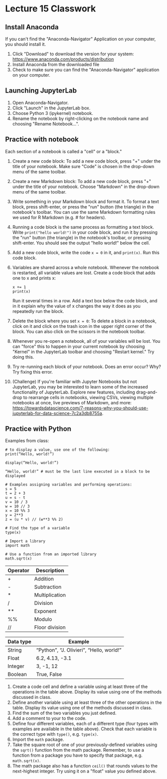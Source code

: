 # Lecture 15 Classwork

## Install Anaconda

If you can't find the "Anaconda-Navigator" Application on your computer, you should install it. 

1. Click "Download" to download the version for your system: https://www.anaconda.com/products/distribution
1. Install Anaconda from the downloaded file
1. Check to make sure you can find the "Anaconda-Navigator" application on your computer.

## Launching JupyterLab

1. Open Anaconda-Navigator.
1. Click "Launch" in the JupyterLab box.
1. Choose Python 3 (ipykernel) notebook.
1. Rename the notebook by right-clicking on the notebook name and choosing "Rename Notebook...".

## Practice with notebook

Each section of a notebook is called a "cell" or a "block."
1. Create a new code block: To add a new code block, press "+" under the title of your notebook. Make sure "Code" is chosen in the drop-down menu of the same toolbar.
1. Create a new Markdown block: To add a new code block, press "+" under the title of your notebook. Choose "Markdown" in the drop-down menu of the same toolbar.
1. Write something in your Markdown block and format it. To format a text block, press shift-enter, or press the "run" button (the triangle) in the notebook's toolbar. You can use the same Markdown formatting rules we used for R Markdown (e.g. # for headers).
1. Running a code block is the same process as formatting a text block. Write `print("hello world!")` in your code block, and run it by pressing the "run" button (the triangle) in the notebook's toolbar, or pressing shift-enter. You should see the output "hello world!" below the cell.
1. Add a new code block, write the code `x = 0` in it, and `print(x)`. Run this code block.
1. Variables are shared across a whole notebook. Whenever the notebook is restarted, all variable values are lost. Create a code block that adds one to x and prints x: 
   ```
   x += 1
   print(x)
   ```

   Run it several times in a row. Add a text box below the code block, and in it explain why the value of x changes the way it does as you repeatedly run the block.    
1. Delete the block where you set `x = 0`: To delete a block in a notebook, click on it and click on the trash icon in the upper right corner of the block. You can also click on the scissors in the notebook toolbar.
1. Whenever you re-open a notebook, all of your variables will be lost. You can "force" this to happen in your current notebook by choosing "Kernel" in the JupyterLab toolbar and choosing "Restart kernel." Try doing this.
1. Try re-running each block of your notebook. Does an error occur? Why? Try fixing this error.
1. (Challenge) If you're familiar with Jupyter Notebooks but not JupyterLab, you may be interested to learn some of the increased functionality of JupyterLab. Explore new features, including drag-and-drop to rearrange cells in notebooks, viewing CSVs, viewing multiple notebooks at once, live previews of Markdown, and more: https://towardsdatascience.com/7-reasons-why-you-should-use-jupyterlab-for-data-science-7c2a3db8755a. 

## Practice with Python

Examples from class:
```
# to display a value, use one of the following:
print(“Hello, world!”)

display(“Hello, world!”)

“Hello, world!” # must be the last line executed in a block to be displayed

# Examples assigning variables and performing operations:
s = 5
t = 2 + 3
u = s - t
v = 10 / 3
w = 10 // 3
x = 10 %% 3
y = 2**3
z = (u * v) // (w**3 %% 2)

# Find the type of a variable
type(x)

# Import a library
import math

# Use a function from an imported library
math.sqrt(x)
```

| Operator | Description |
-- | --
| + | Addition |
| - | Subtraction |
| * | Multiplication |
| / | Division |
| ** | Exponent |
| %% | Modulo |
| // | Floor division |

| Data type | Example |
-- | -- 
| String | “Python”, “J. Olivieri”, “Hello, world!” |
| Float | 6.2, 4.13, -3.1 |
| Integer | 3, -1, 12 |
| Boolean | True, False |

1. Create a code cell and define a variable  using at least three of the operations in the table above. Display its value using one of the methods discussed in class.
2. Define another variable using at least three of the other operations in the table. Display its value using one of the methods discussed in class.
3. Find the sum of the two variables you just defined.
4. Add a comment to your to the code.
5. Define four different variables, each of a different type (four types with examples are available in the table above). Check that each variable is the correct type with `type()`, e.g. `type(x)`. 
6. Import the `math` package. 
7. Take the square root of one of your previously-defined variables using the `sqrt()` function from the math package. Remember, to use a function from a package you have to specify that package, e.g. `math.sqrt(x)`.
8. The math package also has a function `ceil()` that rounds values to the next-highest integer. Try using it on a "float" value you defined above.



